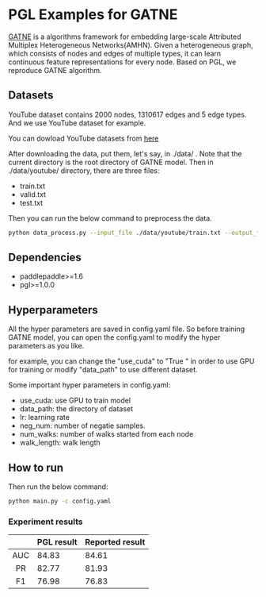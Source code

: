 # PGL Examples for GATNE
[GATNE](https://arxiv.org/pdf/1905.01669.pdf) is a algorithms framework for embedding large-scale Attributed Multiplex Heterogeneous Networks(AMHN). Given a heterogeneous graph, which consists of nodes and edges of multiple types, it can learn continuous feature representations for every node. Based on PGL, we reproduce GATNE algorithm. 

## Datasets
YouTube dataset contains 2000 nodes, 1310617 edges and 5 edge types. And we use YouTube dataset for example.

You can dowload YouTube datasets from [here](https://github.com/THUDM/GATNE/tree/master/data)

After downloading the data, put them, let's say, in ./data/ . Note that the current directory is the root directory of GATNE model. Then in ./data/youtube/ directory, there are three files:
* train.txt
* valid.txt
* test.txt

Then you can run the below command to preprocess the data.
```sh
python data_process.py --input_file ./data/youtube/train.txt --output_file ./data/youtube/nodes.txt
```

## Dependencies
- paddlepaddle>=1.6
- pgl>=1.0.0

## Hyperparameters
All the hyper parameters are saved in config.yaml file. So before training GATNE model, you can open the config.yaml to modify the hyper parameters as you like.

for example, you can change the \"use_cuda\" to \"True \" in order to use GPU for training or modify \"data_path\" to use different dataset.

Some important hyper parameters in config.yaml:
- use_cuda: use GPU to train model
- data_path: the directory of dataset
- lr: learning rate
- neg_num: number of negatie samples.
- num_walks: number of walks started from each node
- walk_length: walk length

## How to run
Then run the below command:
```sh
python main.py -c config.yaml
```

### Experiment results
|     | PGL result | Reported result |
|:---:|------------|-----------------|
| AUC | 84.83     | 84.61           |
| PR  | 82.77     | 81.93           |
| F1  | 76.98     | 76.83           |
